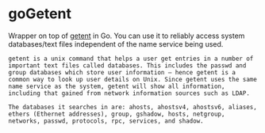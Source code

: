 goGetent
========

Wrapper on top of [getent](http://en.wikipedia.org/wiki/Getent) in Go. You can use it to reliably access system databases/text files independent of the name service being used.

```
getent is a unix command that helps a user get entries in a number of important text files called databases. This includes the passwd and group databases which store user information – hence getent is a common way to look up user details on Unix. Since getent uses the same name service as the system, getent will show all information, including that gained from network information sources such as LDAP.

The databases it searches in are: ahosts, ahostsv4, ahostsv6, aliases, ethers (Ethernet addresses), group, gshadow, hosts, netgroup, networks, passwd, protocols, rpc, services, and shadow.
```
